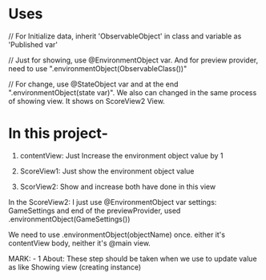 #  Uses


// For Initialize data, inherit 'ObservableObject' in class and variable as 'Published var'

// Just for showing, use @EnvironmentObject var. And for preview provider, need to use ".environmentObject(ObservableClass())"

// For change, use @StateObject var and at the end ".environmentObject(state var)". We also can changed in the same process of showing view. It shows on ScoreView2 View.


# In this project-
1. contentView: Just Increase the environment object value by 1

2. ScoreView1: Just show the environment object value

3. ScorView2: Show and increase both have done in this view

In the ScoreView2: I just use     @EnvironmentObject var settings: GameSettings and end of the previewProvider, used .environmentObject(GameSettings())

We need to use .environmentObject(objectName) once. either it's contentView body, neither it's @main view.

MARK: - 1 About: These step should be taken when we use to update value as like Showing view (creating instance)
